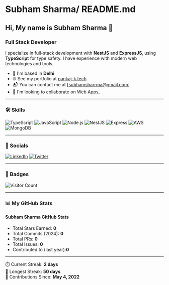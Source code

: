# Subham Sharma/ README.md

## Hi, My name is Subham Sharma 👋

### Full Stack Developer

I specialize in full-stack development with **NestJS** and **ExpressJS**, using **TypeScript** for type safety. I have experience with modern web technologies and tools.

- 📍 I'm based in **Delhi**
- 🌐 See my portfolio at [pankaj-k.tech](https:)
- 📬 You can contact me at [subhamsharrma@gmail.com]
- 🤝 I'm looking to collaborate on Web Apps,

---

### 🛠️ Skills

![TypeScript](https://img.shields.io/badge/TypeScript-3178c6?style=flat-square&logo=typescript&logoColor=white)
![JavaScript](https://img.shields.io/badge/JavaScript-f7df1e?style=flat-square&logo=javascript&logoColor=black)
![Node.js](https://img.shields.io/badge/Node.js-339933?style=flat-square&logo=node.js&logoColor=white)
![NestJS](https://img.shields.io/badge/NestJS-e0234e?style=flat-square&logo=nestjs&logoColor=white)
![Express](https://img.shields.io/badge/Express.js-000000?style=flat-square&logo=express&logoColor=white)
![AWS](https://img.shields.io/badge/AWS-232f3e?style=flat-square&logo=amazon-aws&logoColor=white)
![MongoDB](https://img.shields.io/badge/MongoDB-47A248?style=flat-square&logo=mongodb&logoColor=white)

---

### 🔗 Socials

[![LinkedIn](https://img.shields.io/badge/LinkedIn-0A66C2?style=flat-square&logo=linkedin&logoColor=white)](https://linkedin.com/in/<your-profile>)
[![Twitter](https://img.shields.io/badge/Twitter-1DA1F2?style=flat-square&logo=twitter&logoColor=white)](https://x.com/subham_sharrma>)

---

### 🏅 Badges

![Visitor Count](https://komarev.com/ghpvc/?username=pankajxcanderw&color=brightgreen&style=flat-square)

---

### 📊 My GitHub Stats

#### Subham Sharma GitHub Stats
- Total Stars Earned: **0**
- Total Commits (2024): **0**
- Total PRs: **0**
- Total Issues: **0**
- Contributed to (last year):**0**

 

---



⏱️ Current Streak: **2 days**  
🏁 Longest Streak: **50 days**  
📅 Contributions Since: **May 4, 2022**
